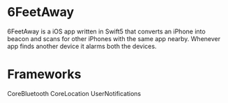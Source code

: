 # 6FeetAway

6FeetAway is a iOS app written in Swift5 that converts an iPhone into beacon and scans for other iPhones with the same app nearby. Whenever app finds another device it alarms both the devices.

# Frameworks
CoreBluetooth
CoreLocation
UserNotifications
